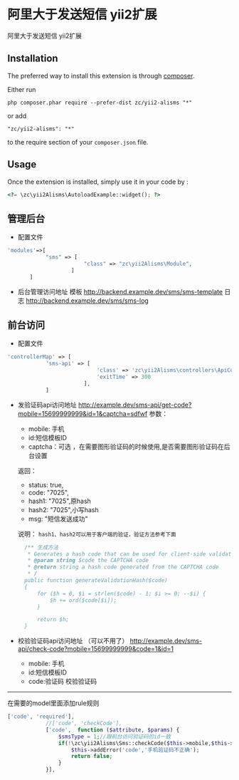 阿里大于发送短信 yii2扩展
===============
阿里大于发送短信 yii2扩展

Installation
------------

The preferred way to install this extension is through [composer](http://getcomposer.org/download/).

Either run

```
php composer.phar require --prefer-dist zc/yii2-alisms "*"
```

or add

```
"zc/yii2-alisms": "*"
```

to the require section of your `composer.json` file.


Usage
-----

Once the extension is installed, simply use it in your code by  :

```php
<?= \zc\yii2Alisms\AutoloadExample::widget(); ?>
```


管理后台
-------
* 配置文件
```php
'modules'=>[
            "sms" => [
                        "class" => "zc\yii2Alisms\Module",
                    ]
       ] 
```

* 后台管理访问地址
模板 http://backend.example.dev/sms/sms-template
日志 http://backend.example.dev/sms/sms-log


前台访问
-------
* 配置文件
```php
'controllerMap' => [
            'sms-api' => [
                            'class' => 'zc\yii2Alisms\controllers\ApiController',
                            'exitTime' => 300
                        ],
            ]
```
* 发验证码api访问地址
http://example.dev/sms-api/get-code?mobile=15699999999&id=1&captcha=sdfwf
   参数：
 
  * mobile: 手机 
  * id:短信模板ID
  * captcha：可选 ，在需要图形验证码的时候使用,是否需要图形验证码在后台设置

   返回：
 
  * status: true,
  * code: "7025",
  * hash1: "7025",原hash
  * hash2: "7025",小写hash
  * msg: "短信发送成功"
  
  说明：
  ``
  hash1、hash2可以用于客户端的验证，验证方法参考下面
  ``
  ```php
    /** 生成方法
     * Generates a hash code that can be used for client-side validation.
     * @param string $code the CAPTCHA code
     * @return string a hash code generated from the CAPTCHA code
     * /
    public function generateValidationHash($code)
    {
        for ($h = 0, $i = strlen($code) - 1; $i >= 0; --$i) {
            $h += ord($code[$i]);
        }

        return $h;
    } 
    ```


* 校验验证码api访问地址 （可以不用了）
http://example.dev/sms-api/check-code?mobile=15699999999&code=1&id=1
  * mobile: 手机 
  * id:短信模板ID
  * code:验证码 
校验验证码
---------

在需要的model里面添加rule规则

```php
['code', 'required'],
            //['code', 'checkCode'],
            ['code',  function ($attribute, $params) {
                $smsType = 1;//跟前台访问验证码的id一致
                if(!\zc\yii2Alisms\Sms::checkCode($this->mobile,$this->code,$smsType)){
                    $this->addError('code','手机验证码不正确');
                    return false;
                }
            }],
```
 
 
 
